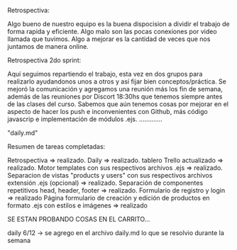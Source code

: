 Retrospectiva:

Algo bueno de nuestro equipo es la buena dispocision a dividir el trabajo de forma rapida y eficiente.
Algo malo son las pocas conexiones por video llamada que tuvimos.
Algo a mejorar es la cantidad de veces que nos juntamos de manera online.

Retrospectiva 2do sprint:

Aquí seguimos repartiendo el trabajo, esta vez en dos grupos para realizarlo ayudandonos unos a otros y así fijar bien conceptos/práctica. Se mejoró la comunicación y agregamos una reunión más los fin de semana, además de las reuniones por Discort 18:30hs que tenemos siempre antes de las clases del curso. Sabemos que aún tenemos cosas por mejorar en el aspecto de hacer los push e inconvenientes con Github, más código javascrip e implementación de módulos .ejs.
.............

"daily.md"

Resumen de tareas completadas:

Retrospectiva => realizado.
Daily => realizado.
tablero Trello actualizado => realizado.
Motor templates con sus respectivos archivos .ejs => realizado.
Separacion de vistas "products y users" con sus respectivos archivos extensión .ejs (opcional) => realizado.
Separación de componentes repetitivos head, header, footer => realizado.
Formulario de registro y login => realizado
Página formulario de creación y edición de productos en formato .ejs con estilos e imágenes => realizado

SE ESTAN PROBANDO COSAS EN EL CARRITO...

daily 6/12 -> se agrego en el archivo daily.md lo que se resolvio durante la semana

